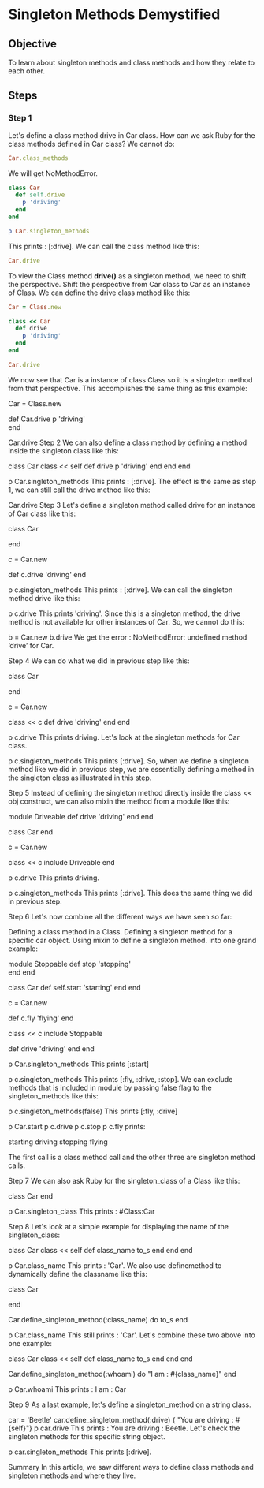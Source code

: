 # Singleton Methods Demystified

## Objective

To learn about singleton methods and class methods and how they relate to each other.

## Steps

### Step 1

Let's define a class method drive in Car class. How can we ask Ruby for the class methods defined in Car class? We cannot do: 

```ruby
Car.class_methods
```

We will get NoMethodError.

```ruby
class Car
  def self.drive
    p 'driving'
  end
end

p Car.singleton_methods
```

This prints : [:drive]. We can call the class method like this:

```ruby
Car.drive
```

To view the Class method **drive()** as a singleton method, we need to shift the perspective. Shift the perspective from Car class to Car as an instance of Class. We can define the drive class method like this:

```ruby
Car = Class.new

class << Car
  def drive
    p 'driving'  
  end
end

Car.drive
```

We now see that Car is a instance of class Class so it is a singleton method from that perspective. This accomplishes the same thing as this example:

Car = Class.new

def Car.drive
  p 'driving'  
end

Car.drive
Step 2
We can also define a class method by defining a method inside the singleton class like this:

class Car
  class << self
    def drive
      p 'driving'
    end
  end
end

p Car.singleton_methods
This prints : [:drive]. The effect is the same as step 1, we can still call the drive method like this:

Car.drive
Step 3
Let's define a singleton method called drive for an instance of Car class like this:

class Car

end

c = Car.new

def c.drive
  'driving'
end

p c.singleton_methods
This prints : [:drive]. We can call the singleton method drive like this:

p c.drive 
This prints 'driving'. Since this is a singleton method, the drive method is not available for other instances of Car. So, we cannot do this:

b = Car.new
b.drive
We get the error : NoMethodError: undefined method ‘drive’ for Car.

Step 4
We can do what we did in previous step like this:

class Car

end

c = Car.new

class << c
  def drive
    'driving'
  end
end

p c.drive
This prints driving. Let's look at the singleton methods for Car class.

p c.singleton_methods
This prints [:drive]. So, when we define a singleton method like we did in previous step, we are essentially defining a method in the singleton class as illustrated in this step.

Step 5
Instead of defining the singleton method directly inside the class << obj construct, we can also mixin the method from a module like this:

module Driveable
  def drive
    'driving'
  end
end

class Car
end

c = Car.new

class << c
  include Driveable
end

p c.drive
This prints driving.

p c.singleton_methods
This prints [:drive]. This does the same thing we did in previous step.

Step 6
Let's now combine all the different ways we have seen so far:

Defining a class method in a Class.
Defining a singleton method for a specific car object.
Using mixin to define a singleton method.
into one grand example:

module Stoppable
  def stop
    'stopping'    
  end
end

class Car
  def self.start
    'starting'
  end
end

c = Car.new

def c.fly
  'flying'
end

class << c
  include Stoppable

  def drive
    'driving'
  end
end

p Car.singleton_methods
This prints [:start]

p c.singleton_methods
This prints [:fly, :drive, :stop]. We can exclude methods that is included in module by passing false flag to the singleton_methods like this:

p c.singleton_methods(false)
This prints [:fly, :drive]

p Car.start
p c.drive
p c.stop
p c.fly
prints:

starting
driving
stopping
flying

The first call is a class method call and the other three are singleton method calls.

Step 7
We can also ask Ruby for the singleton_class of a Class like this:

class Car
end

p Car.singleton_class
This prints : #Class:Car

Step 8
Let's look at a simple example for displaying the name of the singleton_class:

class Car
  class << self
    def class_name
      to_s
    end
  end
end

p Car.class_name
This prints : 'Car'. We also use definemethod to dynamically define the classname like this:

class Car

end

Car.define_singleton_method(:class_name) do
  to_s
end

p Car.class_name
This still prints : 'Car'. Let's combine these two above into one example:

class Car
  class << self
    def class_name
      to_s
    end
  end
end

Car.define_singleton_method(:whoami) do
  "I am : #{class_name}"
end

p Car.whoami
This prints : I am : Car

Step 9
As a last example, let's define a singleton_method on a string class.

car = 'Beetle'
car.define_singleton_method(:drive) { "You are driving : #{self}"}
p car.drive
This prints : You are driving : Beetle. Let's check the singleton methods for this specific string object.

p car.singleton_methods
This prints [:drive].

Summary
In this article, we saw different ways to define class methods and singleton methods and where they live.
